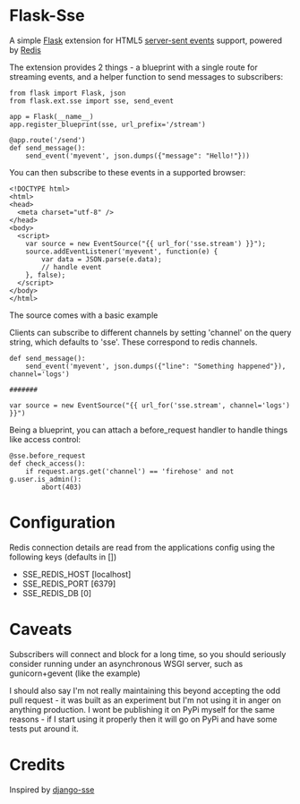 Flask-Sse
=========

A simple [Flask][0] extension for HTML5 [server-sent events][1] support, powered by [Redis][2]

The extension provides 2 things - a blueprint with a single route for streaming events, and a helper function to send messages to subscribers:

    from flask import Flask, json
    from flask.ext.sse import sse, send_event
    
    app = Flask(__name__)
    app.register_blueprint(sse, url_prefix='/stream')
    
    @app.route('/send')
    def send_message():
        send_event('myevent', json.dumps({"message": "Hello!"}))
        
You can then subscribe to these events in a supported browser:

    <!DOCTYPE html>
    <html>
    <head>
      <meta charset="utf-8" />
    </head>
    <body>
      <script>
        var source = new EventSource("{{ url_for('sse.stream') }}");
        source.addEventListener('myevent', function(e) {
            var data = JSON.parse(e.data);
            // handle event
        }, false);
      </script>
    </body>
    </html>

The source comes with a basic example

Clients can subscribe to different channels by setting 'channel' on the query string, which defaults to 'sse'. These correspond to redis channels.

    def send_message():
        send_event('myevent', json.dumps({"line": "Something happened"}), channel='logs')
    
    #######
        
    var source = new EventSource("{{ url_for('sse.stream', channel='logs') }}")    
    
Being a blueprint, you can attach a before_request handler to handle things like access control:


    @sse.before_request
    def check_access():
        if request.args.get('channel') == 'firehose' and not g.user.is_admin():
            abort(403)



Configuration
=============

Redis connection details are read from the applications config using the following keys (defaults in [])

* SSE_REDIS_HOST [localhost]
* SSE_REDIS_PORT [6379]
* SSE_REDIS_DB \[0\]


Caveats
=======

Subscribers will connect and block for a long time, so you should seriously consider running under an asynchronous WSGI server, such as gunicorn+gevent (like the example)

I should also say I'm not really maintaining this beyond accepting the odd pull request - it was built as an experiment but I'm not using it in anger on anything production. I wont be publishing it on PyPi myself for the same reasons - if I start using it properly then it will go on PyPi and have some tests put around it.

Credits
=======
Inspired by [django-sse](https://github.com/niwibe/django-sse)


[0]:http://flask.pocoo.org
[1]:http://en.wikipedia.org/wiki/Server-sent_events
[2]:http://redis.io/
